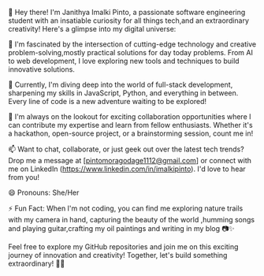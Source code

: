 👋 Hey there! I'm Janithya Imalki Pinto, a passionate software engineering student with an insatiable curiosity for all things tech,and an extraordinary creativity! Here's a glimpse into my digital universe:

👀 I'm fascinated by the intersection of cutting-edge technology and creative problem-solving,mostly practical solutions for day today problems. From AI to web development, I love exploring new tools and techniques to build innovative solutions.

🌱 Currently, I'm diving deep into the world of full-stack development, sharpening my skills in JavaScript, Python, and everything in between. Every line of code is a new adventure waiting to be explored!

💞️ I'm always on the lookout for exciting collaboration opportunities where I can contribute my expertise and learn from fellow enthusiasts. Whether it's a hackathon, open-source project, or a brainstorming session, count me in!

📫 Want to chat, collaborate, or just geek out over the latest tech trends? Drop me a message at [pintomoragodage1112@gmail.com] or connect with me on LinkedIn (https://www.linkedin.com/in/imalkipinto). I'd love to hear from you!

😄 Pronouns: She/Her

⚡ Fun Fact: When I'm not coding, you can find me exploring nature trails with my camera in hand, capturing the beauty of the world ,humming songs and playing guitar,crafting my oil paintings and writing in my blog 📷✨

Feel free to explore my GitHub repositories and join me on this exciting journey of innovation and creativity! Together, let's build something extraordinary! 🚀🌟
